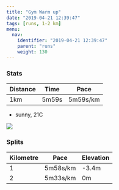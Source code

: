 ```yaml
---
title: "Gym Warm up"
date: "2019-04-21 12:39:47"
tags: [runs, 1-2 km]
menu:
  nav:
    identifier: "2019-04-21 12:39:47"
    parent: "runs"
    weight: 130
---
```


### Stats

| Distance | Time | Pace |
|----------|------|------|
|1km|5m59s|5m59s/km|

- sunny, 21C

<img src='https://maps.googleapis.com/maps/api/staticmap?maptype=roadmap&path=enc:u|jeI~yxL}B}CcFmUSgD~Au@sB{BuAhCqE_A&key=AIzaSyAfqMeaZ1CCJFGP5cWud__oZnT_Pybg-1M&size=800x800&markers=color:yellow|label:S|53.47291,-2.26224&markers=color:green|label:F|53.47636,-2.2565'>

### Splits

| Kilometre | Pace | Elevation |
|------|------|-----------|
|1|5m58s/km|-3.4m|
|2|5m33s/km|0m|
